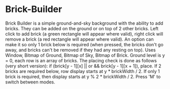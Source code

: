 # Brick-Builder
Brick Builder is a simple ground-and-sky background with the ability to add bricks. They can be added on the ground or on top of 2 other bricks. Left click to add brick (a green rectangle will appear where valid), right click will remove a brick (a red rectangle will appear where valid). An option can make it so only 1 brick below is required (when pressed, the bricks don't go away, and bricks can't be removed if they had any resting on top). Uses Window, Bitmap of Ground, Bitmap of Sky, Bitmap of Brick. Ground level is y = 0, each row is an array of bricks. The placing check is done as follows (very short version): if (brick[y - 1][x] || or && brick[y - 1][x + 1]), place. If 2 bricks are required below, row display starts at y * brickWidth / 2. If only 1 brick is required, then display starts at y % 2 * brickWidth / 2. Press 'M' to switch between modes.